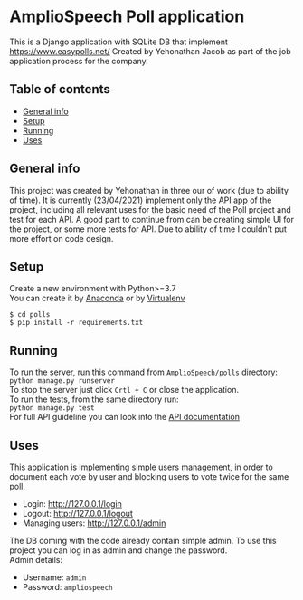 # AmplioSpeech Poll application
This is a Django application with SQLite DB that implement https://www.easypolls.net/
Created by Yehonathan Jacob as part of the job application process for the company.


## Table of contents
* [General info](#general-info)
* [Setup](#setup)
* [Running](#Running)
* [Uses](#Uses)


## General info
This project was created by Yehonathan in three our of work (due to ability of time).
It is currently (23/04/2021) implement only the API app of the project,
including all relevant uses for the basic need of the Poll project and test for each API.
A good part to continue from can be creating simple UI for the project,
or some more tests for API. Due to ability of time I couldn't put more effort on code design.

	
## Setup
Create a new environment with Python>=3.7 \
You can create it by [Anaconda](https://conda.io/projects/conda/en/latest/user-guide/tasks/manage-environments.html#creating-an-environment-with-commands)
or by [Virtualenv](https://packaging.python.org/guides/installing-using-pip-and-virtual-environments/)
```
$ cd polls
$ pip install -r requirements.txt
```

## Running
To run the server, run this command from `AmplioSpeech/polls` directory: \
`python manage.py runserver`\
To stop the server just click `Crtl + C` or close the application.\
To run the tests, from the same directory run: \
`python manage.py test`\
For full API guideline you can look into the [API documentation](https://documenter.getpostman.com/view/6436758/TzJvdwWw)

## Uses
This application is implementing simple users management, 
in order to document each vote by user and blocking users to vote twice for the same poll.
- Login: http://127.0.0.1/login
- Logout:  http://127.0.0.1/logout
- Managing users: http://127.0.0.1/admin

The DB coming with the code already contain simple admin. 
To use this project you can log in as admin and change the password.\
Admin details:
- Username: `admin`
- Password: `ampliospeech`